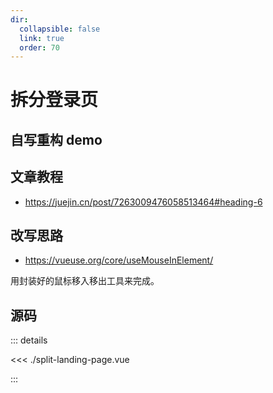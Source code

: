 ```yaml
---
dir:
  collapsible: false
  link: true
  order: 70
---
```


# 拆分登录页

## 自写重构 demo

<demo vue="./split-landing-page.vue" />

## 文章教程

- https://juejin.cn/post/7263009476058513464#heading-6

## 改写思路

- https://vueuse.org/core/useMouseInElement/

用封装好的鼠标移入移出工具来完成。

## 源码

::: details

<<< ./split-landing-page.vue

:::
